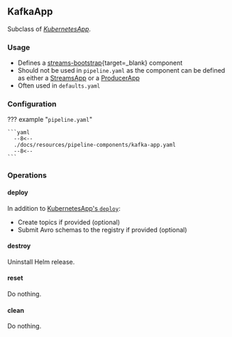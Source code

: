 ## KafkaApp

Subclass of [_KubernetesApp_](kubernetes-app.md).

### Usage

- Defines a [streams-bootstrap](https://github.com/bakdata/streams-bootstrap#usage){target=_blank} component
- Should not be used in `pipeline.yaml` as the component can be defined as either a [StreamsApp](streams-app.md)
  or a [ProducerApp](producer-app.md)
- Often used in `defaults.yaml`

### Configuration

??? example "`pipeline.yaml`"

    ```yaml
      --8<--
      ./docs/resources/pipeline-components/kafka-app.yaml
      --8<--
    ```

### Operations

#### deploy

In addition to [KubernetesApp's `deploy`](kubernetes-app.md#deploy):

- Create topics if provided (optional)
- Submit Avro schemas to the registry if provided (optional)

#### destroy

Uninstall Helm release.

#### reset

Do nothing.

#### clean

Do nothing.
